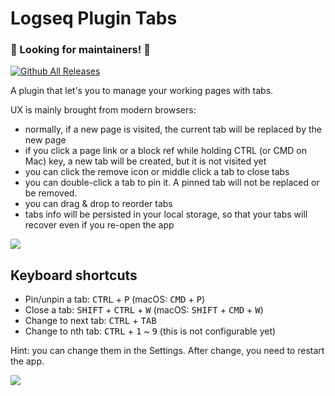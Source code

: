# Logseq Plugin Tabs

### 🔔 Looking for maintainers! 🔔

[![Github All Releases](https://img.shields.io/github/downloads/pengx17/logseq-plugin-tabs/total.svg)](https://github.com/pengx17/logseq-plugin-tabs/releases)

A plugin that let's you to manage your working pages with tabs.

UX is mainly brought from modern browsers:

- normally, if a new page is visited, the current tab will be replaced by the new page
- if you click a page link or a block ref while holding CTRL (or CMD on Mac) key, a new tab will be created, but it is not visited yet
- you can click the remove icon or middle click a tab to close tabs
- you can double-click a tab to pin it. A pinned tab will not be replaced or be removed.
- you can drag & drop to reorder tabs
- tabs info will be persisted in your local storage, so that your tabs will recover even if you re-open the app

![](./demo.gif)

## Keyboard shortcuts

- Pin/unpin a tab: <kbd>CTRL</kbd> + <kbd>P</kbd> (macOS: <kbd>CMD</kbd> + <kbd>P</kbd>)
- Close a tab: <kbd>SHIFT</kbd> + <kbd>CTRL</kbd> + <kbd>W</kbd> (macOS: <kbd>SHIFT</kbd> + <kbd>CMD</kbd> + <kbd>W</kbd>)
- Change to next tab: <kbd>CTRL</kbd> + <kbd>TAB</kbd>
- Change to nth tab: <kbd>CTRL</kbd> + <kbd>1</kbd> ~ <kbd>9</kbd> (this is not configurable yet)

Hint: you can change them in the Settings. After change, you need to restart the app.

![](./keybinding-settings.png)